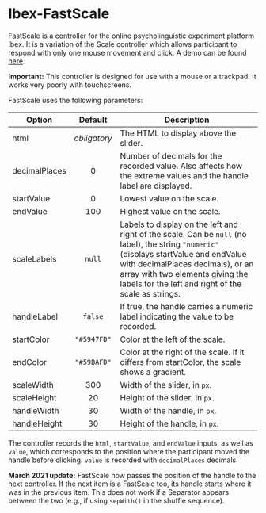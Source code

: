 # Ibex-FastScale
FastScale is a controller for the online psycholinguistic experiment platform Ibex. It is a variation of the Scale controller which allows participant to respond with only one mouse movement and click. A demo can be found [here](https://ibex.spellout.net/experiments/emmanuel/FastScale%20example/view).

**Important:** This controller is designed for use with a mouse or a trackpad. It works very poorly with touchscreens.

FastScale uses the following parameters:

Option | Default | Description
---|:-:|---|
html|*obligatory*|The HTML to display above the slider.
decimalPlaces|0|Number of decimals for the recorded value. Also affects how the extreme values and the handle label are displayed.
startValue|0|Lowest value on the scale.
endValue|100|Highest value on the scale.
scaleLabels|`null`|Labels to display on the left and right of the scale. Can be `null` (no label), the string `"numeric"` (displays startValue and endValue with decimalPlaces decimals), or an array with two elements giving the labels for the left and right of the scale as strings.
handleLabel|`false`|If true, the handle carries a numeric label indicating the value to be recorded.
startColor|`"#5947FD"`|Color at the left of the scale.
endColor|`"#59BAFD"`|Color at the right of the scale. If it differs from startColor, the scale shows a gradient.
scaleWidth|300|Width of the slider, in `px`.
scaleHeight|20|Height of the slider, in `px`.
handleWidth|30|Width of the handle, in `px`.
handleHeight|30|Height of the handle, in `px`.


The controller records the `html`, `startValue`, and `endValue` inputs, as well as `value`, which corresponds to the position where the participant moved the handle before clicking. `value` is recorded with `decimalPlaces` decimals.

**March 2021 update:** FastScale now passes the position of the handle to the next controller. If the next item is a FastScale too, its handle starts where it was in the previous item. This does not work if a Separator appears between the two (e.g., if using `sepWith()` in the shuffle sequence).
